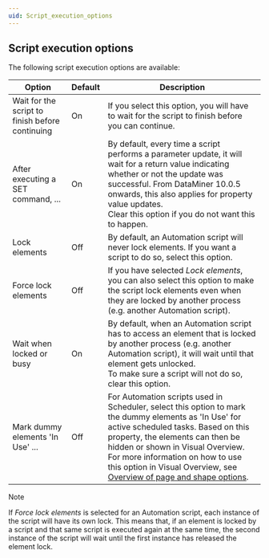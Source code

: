 ```yaml
---
uid: Script_execution_options
---
```


## Script execution options

The following script execution options are available:

| Option                                          | Default | Description                                                                                                                                                                                                                                                                                                                                                                                 |
|-------------------------------------------------|---------|---------------------------------------------------------------------------------------------------------------------------------------------------------------------------------------------------------------------------------------------------------------------------------------------------------------------------------------------------------------------------------------------|
| Wait for the script to finish before continuing | On      | If you select this option, you will have to wait for the script to finish before you can continue.                                                                                                                                                                                                                                                                                          |
| After executing a SET command, ...              | On      | By default, every time a script performs a parameter update, it will wait for a return value indicating whether or not the update was successful. From DataMiner 10.0.5 onwards, this also applies for property value updates.<br> Clear this option if you do not want this to happen.                                                                                                     |
| Lock elements                                   | Off     | By default, an Automation script will never lock elements. If you want a script to do so, select this option.                                                                                                                                                                                                                                                                               |
| Force lock elements                             | Off     | If you have selected *Lock elements*, you can also select this option to make the script lock elements even when they are locked by another process (e.g. another Automation script).                                                                                                                                                                        |
| Wait when locked or busy                        | On      | By default, when an Automation script has to access an element that is locked by another process (e.g. another Automation script), it will wait until that element gets unlocked. <br> To make sure a script will not do so, clear this option.                                                                                                                                             |
| Mark dummy elements 'In Use' ...                | Off     | For Automation scripts used in Scheduler, select this option to mark the dummy elements as 'In Use' for active scheduled tasks. Based on this property, the elements can then be hidden or shown in Visual Overview. For more information on how to use this option in Visual Overview, see [Overview of page and shape options](xref:Overview_of_page_and_shape_options). |

> [!NOTE]
> If *Force lock elements* is selected for an Automation script, each instance of the script will have its own lock. This means that, if an element is locked by a script and that same script is executed again at the same time, the second instance of the script will wait until the first instance has released the element lock.
